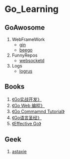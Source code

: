 # Go_Learning

## GoAwosome
1. WebFrameWork
    * [gin](https://gin-gonic.github.io/gin/) 
    * [beego](https://github.com/astaxie/beego)
2. FunnyRepos
    * [websocketd](https://github.com/joewalnes/websocketd)
3. Logs
    * [logrus](https://github.com/sirupsen/logrus)

## Books
1. [《Go实战开发》](https://github.com/astaxie/go-best-practice)
2. [《Go Web 编程》](https://wizardforcel.gitbooks.io/build-web-application-with-golang/content/)
3. [《Go Commamnd Tutorial》](https://github.com/hyper0x/go_command_tutorial)
4. [《Go语言圣经》](https://yar999.gitbooks.io/gopl-zh/content/)
5. [《Effective Go》](https://godoc.golangtc.com/doc/effective_go.html)

## Geek
1. [astaxie](https://github.com/astaxie)

